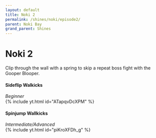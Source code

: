 ```yaml
---
layout: default 
title: Noki 2
permalink: /shines/noki/episode2/
parent: Noki Bay
grand_parent: Shines
---
```

# Noki 2 
Clip through the wall with a spring to skip a repeat boss fight with the Gooper Blooper.  

#### Sideflip Walkicks
*Beginner*  
{% include yt.html id="ATapqvDcXPM" %}  

#### Spinjump Wallkicks
*Intermediate/Advanced*  
{% include yt.html id="piKroXFDh_g" %}  
